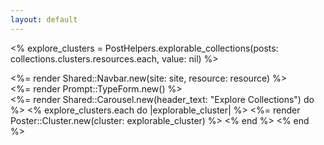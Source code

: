 ```yaml
---
layout: default
---
```

<% explore_clusters = PostHelpers.explorable_collections(posts: collections.clusters.resources.each, value: nil) %>

<div class="px-[30px] lg:px-[70px]">
  <%= render Shared::Navbar.new(site: site, resource: resource) %>
</div>
<main class="px-[30px] lg:px-[70px] my-[40px]">
  <%= render Prompt::TypeForm.new() %>
</main>
<%= render Shared::Carousel.new(header_text: "Explore Collections") do %>
  <% explore_clusters.each do |explorable_cluster| %>
    <%= render Poster::Cluster.new(cluster: explorable_cluster) %>
  <% end %>
<% end %>
